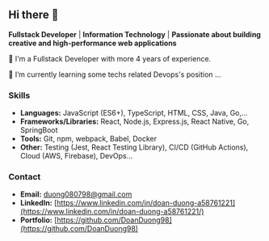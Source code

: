 ## Hi there 👋

**Fullstack Developer** | **Information Technology** | **Passionate about building creative and high-performance web applications**

🔭 I'm a Fullstack Developer with more 4 years of experience.

🌱 I’m currently learning some techs related Devops's position ... 

### **Skills**
* **Languages:** JavaScript (ES6+), TypeScript, HTML, CSS, Java, Go,...
* **Frameworks/Libraries:** React, Node.js, Express.js, React Native, Go, SpringBoot
* **Tools:** Git, npm, webpack, Babel, Docker
* **Other:** Testing (Jest, React Testing Library), CI/CD (GitHub Actions), Cloud (AWS, Firebase), DevOps...

### **Contact**
* **Email:** duong080798@gmail.com
* **LinkedIn:** [https://www.linkedin.com/in/doan-duong-a58761221](https://www.linkedin.com/in/doan-duong-a58761221/)
* **Portfolio:** [https://github.com/DoanDuong98](https://github.com/DoanDuong98)
<!--
**DoanDuong98/DoanDuong98** is a ✨ _special_ ✨ repository because its `README.md` (this file) appears on your GitHub profile.

Here are some ideas to get you started:

- 🔭 I’m currently working on ...
- 🌱 I’m currently learning ...
- 👯 I’m looking to collaborate on ...
- 🤔 I’m looking for help with ...
- 💬 Ask me about ...
- 📫 How to reach me: ...
- 😄 Pronouns: ...
- ⚡ Fun fact: ...
-->
